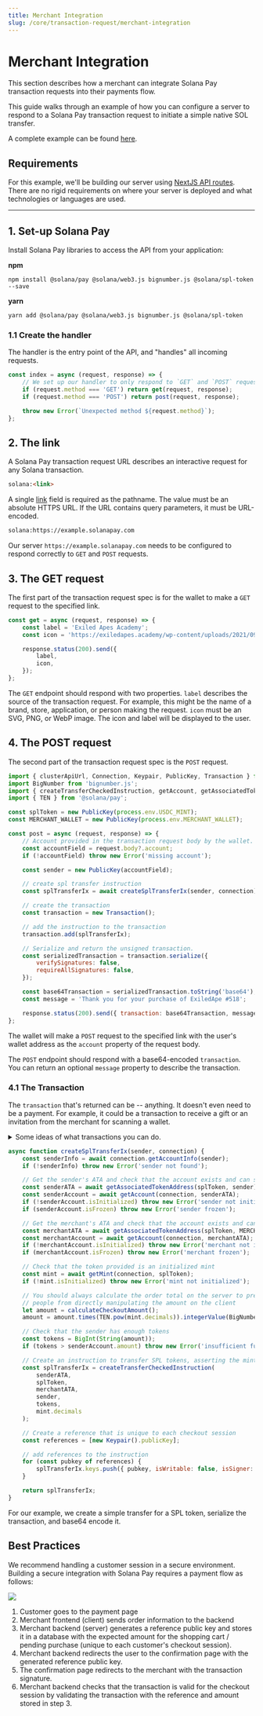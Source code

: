 ```yaml
---
title: Merchant Integration
slug: /core/transaction-request/merchant-integration
---
```


# Merchant Integration

This section describes how a merchant can integrate Solana Pay transaction requests into their payments flow.

This guide walks through an example of how you can configure a server to respond to a Solana Pay transaction request to initiate a simple native SOL transfer.

A complete example can be found [here][4].

## Requirements

For this example, we'll be building our server using [NextJS API routes][1]. There are no rigid requirements on where your server is deployed and what technologies or languages are used.

---

## 1. Set-up Solana Pay

Install Solana Pay libraries to access the API from your application:

**npm**

```shell
npm install @solana/pay @solana/web3.js bignumber.js @solana/spl-token --save
```

**yarn**

```shell
yarn add @solana/pay @solana/web3.js bignumber.js @solana/spl-token
```

### 1.1 Create the handler

The handler is the entry point of the API, and "handles" all incoming requests.

```javascript
const index = async (request, response) => {
    // We set up our handler to only respond to `GET` and `POST` requests.
    if (request.method === 'GET') return get(request, response);
    if (request.method === 'POST') return post(request, response);

    throw new Error(`Unexpected method ${request.method}`);
};
```

## 2. The link

A Solana Pay transaction request URL describes an interactive request for any Solana transaction.

```html
solana:<link>
```

A single [link][3] field is required as the pathname. The value must be an absolute HTTPS URL. If the URL contains query parameters, it must be URL-encoded.

```html
solana:https://example.solanapay.com
```

Our server `https://example.solanapay.com` needs to be configured to respond correctly to `GET` and `POST` requests.

## 3. The GET request

The first part of the transaction request spec is for the wallet to make a `GET` request to the specified link.

```javascript
const get = async (request, response) => {
    const label = 'Exiled Apes Academy';
    const icon = 'https://exiledapes.academy/wp-content/uploads/2021/09/X_share.png';

    response.status(200).send({
        label,
        icon,
    });
};
```

The `GET` endpoint should respond with two properties. `label` describes the source of the transaction request. For example, this might be the name of a brand, store, application, or person making the request. `icon` must be an SVG, PNG, or WebP image. The icon and label will be displayed to the user.

## 4. The POST request

The second part of the transaction request spec is the `POST` request.

```javascript
import { clusterApiUrl, Connection, Keypair, PublicKey, Transaction } from '@solana/web3.js';
import BigNumber from 'bignumber.js';
import { createTransferCheckedInstruction, getAccount, getAssociatedTokenAddress, getMint } from '@solana/spl-token';
import { TEN } from '@solana/pay';

const splToken = new PublicKey(process.env.USDC_MINT);
const MERCHANT_WALLET = new PublicKey(process.env.MERCHANT_WALLET);

const post = async (request, response) => {
    // Account provided in the transaction request body by the wallet.
    const accountField = request.body?.account;
    if (!accountField) throw new Error('missing account');

    const sender = new PublicKey(accountField);

    // create spl transfer instruction
    const splTransferIx = await createSplTransferIx(sender, connection);

    // create the transaction
    const transaction = new Transaction();

    // add the instruction to the transaction
    transaction.add(splTransferIx);

    // Serialize and return the unsigned transaction.
    const serializedTransaction = transaction.serialize({
        verifySignatures: false,
        requireAllSignatures: false,
    });

    const base64Transaction = serializedTransaction.toString('base64');
    const message = 'Thank you for your purchase of ExiledApe #518';

    response.status(200).send({ transaction: base64Transaction, message });
};
```

The wallet will make a `POST` request to the specified link with the user's wallet address as the `account` property of the request body.

The `POST` endpoint should respond with a base64-encoded `transaction`. You can return an optional `message` property to describe the transaction.

### 4.1 The Transaction

The `transaction` that's returned can be -- anything. It doesn't even need to be a payment. For example, it could be a transaction to receive a gift or an invitation from the merchant for scanning a wallet.

<details>
    <summary>Some ideas of what transactions you can do.</summary>

-   Merchants get an atomic bidirectional communication channel with customers. They can mint an NFT or transfer loyalty reward tokens in the transaction.
-   Merchants could potentially see what tokens a user has, accepting and denominating payment in any of them.
-   Merchants can pay for transactions on their user's behalf so they don't need SOL in a wallet.
-   Merchants can return an error from the server to decline to respond with a transaction. This could be used to allow permissioned payments.
-   Payments can be directed to escrow-like programs, enabling things like refunds, chargebacks, and other return mechanisms.
-   DeFi transactions could be bridged to all kinds of web2 / IRL portals.
-   Wallets can retrieve other information, or merchants can pass it to them, like an icon to display, or other fields in the JSON response.
-   It doesn't even need to be a payment. Merchants could send tokens, invitations, gifts to customers that connect a wallet, perhaps one that meets some criteria, such as possessing an NFT.

</details>

```javascript
async function createSplTransferIx(sender, connection) {
    const senderInfo = await connection.getAccountInfo(sender);
    if (!senderInfo) throw new Error('sender not found');

    // Get the sender's ATA and check that the account exists and can send tokens
    const senderATA = await getAssociatedTokenAddress(splToken, sender);
    const senderAccount = await getAccount(connection, senderATA);
    if (!senderAccount.isInitialized) throw new Error('sender not initialized');
    if (senderAccount.isFrozen) throw new Error('sender frozen');

    // Get the merchant's ATA and check that the account exists and can receive tokens
    const merchantATA = await getAssociatedTokenAddress(splToken, MERCHANT_WALLET);
    const merchantAccount = await getAccount(connection, merchantATA);
    if (!merchantAccount.isInitialized) throw new Error('merchant not initialized');
    if (merchantAccount.isFrozen) throw new Error('merchant frozen');

    // Check that the token provided is an initialized mint
    const mint = await getMint(connection, splToken);
    if (!mint.isInitialized) throw new Error('mint not initialized');

    // You should always calculate the order total on the server to prevent
    // people from directly manipulating the amount on the client
    let amount = calculateCheckoutAmount();
    amount = amount.times(TEN.pow(mint.decimals)).integerValue(BigNumber.ROUND_FLOOR);

    // Check that the sender has enough tokens
    const tokens = BigInt(String(amount));
    if (tokens > senderAccount.amount) throw new Error('insufficient funds');

    // Create an instruction to transfer SPL tokens, asserting the mint and decimals match
    const splTransferIx = createTransferCheckedInstruction(
        senderATA,
        splToken,
        merchantATA,
        sender,
        tokens,
        mint.decimals
    );

    // Create a reference that is unique to each checkout session
    const references = [new Keypair().publicKey];

    // add references to the instruction
    for (const pubkey of references) {
        splTransferIx.keys.push({ pubkey, isWritable: false, isSigner: false });
    }

    return splTransferIx;
}
```

For our example, we create a simple transfer for a SPL token, serialize the transaction, and base64 encode it.

<!--
### Signed vs Unsigned Transactions

The `POST` endpoint may respond with a partially or fully signed transaction.

If the transaction signatures are nonempty:

- The application must set the feePayer to the public key of the first signature.
- The application must set the recentBlockhash to the latest blockhash.
- The application must serialize and deserialize the transaction before signing it. This ensures consistent ordering of the account keys, as a workaround for this issue.
- The wallet must not set the feePayer and recentBlockhash.
- The wallet must verify the signatures, and if any are invalid, the wallet must reject the transaction as malformed.

If the transaction signatures are empty:

- The application should set the feePayer to the account in the request, or the zero value (new PublicKey(0) or new PublicKey("11111111111111111111111111111111")).
- The application should set the recentBlockhash to the latest blockhash, or the zero value (new PublicKey(0).toBase58() or "11111111111111111111111111111111").
- The wallet must ignore the feePayer in the transaction and set the feePayer to the account in the request.
- The wallet must ignore the recentBlockhash in the transaction and set the recentBlockhash to the latest blockhash.
-->

## Best Practices

We recommend handling a customer session in a secure environment. Building a secure integration with Solana Pay requires a payment flow as follows:

![](https://i.imgur.com/eeAxKd2.png)

1. Customer goes to the payment page
2. Merchant frontend (client) sends order information to the backend
3. Merchant backend (server) generates a reference public key and stores it in a database with the expected amount for the shopping cart / pending purchase (unique to each customer's checkout session).
4. Merchant backend redirects the user to the confirmation page with the generated reference public key.
5. The confirmation page redirects to the merchant with the transaction signature.
6. Merchant backend checks that the transaction is valid for the checkout session by validating the transaction with the reference and amount stored in step 3.

<!-- References -->

[1]: https://nextjs.org/docs/api-routes/introduction
[2]: https://github.com/solana-labs/solana-pay/tree/link-request/point-of-sale
[3]: https://github.com/solana-labs/solana-pay/blob/link-request/SPEC.md#link
[4]: https://github.com/solana-labs/solana-pay
